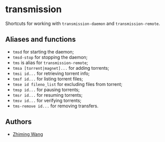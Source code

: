 # transmission

Shortcuts for working with `transmission-daemon` and `transmission-remote`.

## Aliases and functions

* `tmsd` for starting the daemon;
* `tmsd-stop` for stopping the daemon;
* `tms` is alias for `transmission-remote`;
* `tmsa [torrent|magnet]...` for adding torrents;
* `tmsi id...` for retrieving torrent info;
* `tmsf id...` for listing torrent files;
* `tmse id fileno_list` for excluding files from torrent;
* `tmsp id...` for pausing torrents;
* `tmsr id...` for resuming torrents;
* `tmsv id...` for verifying torrents;
* `tms-remove id...` for removing transfers.

## Authors
* [Zhiming Wang](https://github.com/zmwangx)
